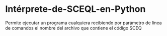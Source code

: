 # Intérprete-de-SCEQL-en-Python
Permite ejecutar un programa cualquiera recibiendo por parámetro de línea de comandos el nombre del archivo que contiene el código SCEQ
